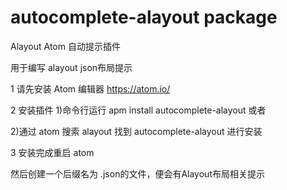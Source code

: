 # autocomplete-alayout package

Alayout Atom 自动提示插件

用于编写 alayout json布局提示

1 请先安装 Atom 编辑器
https://atom.io/

2 安装插件
  1)命令行运行 apm install autocomplete-alayout 
  或者 
  
  2)通过 atom 搜索 alayout 找到 autocomplete-alayout 进行安装
  
3 安装完成重启 atom

然后创建一个后缀名为 .json的文件，便会有Alayout布局相关提示

